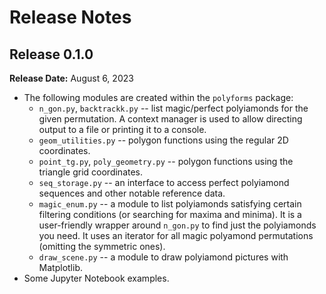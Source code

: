 # Release Notes

## Release 0.1.0 

**Release Date:** August 6, 2023

* The following modules are created within the `polyforms` package: 
    * `n_gon.py`, `backtrackk.py` -- list magic/perfect polyiamonds for the given permutation. 
      A context manager is used to allow directing output to a file or printing it to a console.
    * `geom_utilities.py` -- polygon functions using the regular 2D coordinates. 
    * `point_tg.py`, `poly_geometry.py` -- polygon functions using the triangle grid coordinates.
    * `seq_storage.py` -- an interface to access perfect polyiamond sequences and other notable reference data. 
    * `magic_enum.py` -- a module to list polyiamonds satisfying certain filtering conditions (or searching for 
      maxima and minima). It is a user-friendly wrapper around `n_gon.py` to find just the polyiamonds you need.
      It uses an iterator for all magic polyamond permutations (omitting the symmetric ones).
    * `draw_scene.py` -- a module to draw polyiamond pictures with Matplotlib.
* Some Jupyter Notebook examples.
